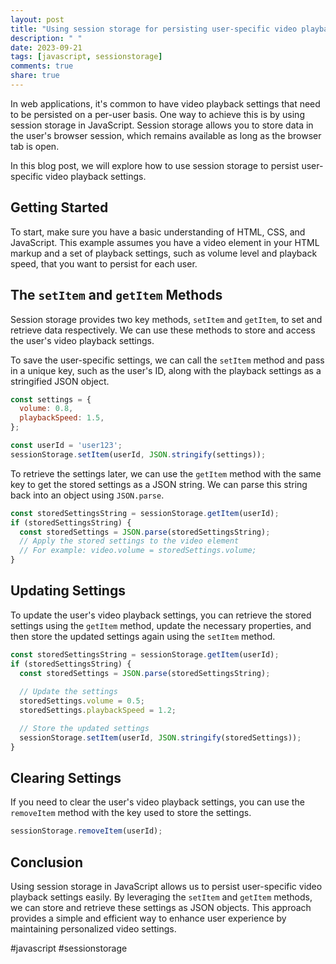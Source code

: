 ```yaml
---
layout: post
title: "Using session storage for persisting user-specific video playback settings in JavaScript"
description: " "
date: 2023-09-21
tags: [javascript, sessionstorage]
comments: true
share: true
---
```


In web applications, it's common to have video playback settings that need to be persisted on a per-user basis. One way to achieve this is by using session storage in JavaScript. Session storage allows you to store data in the user's browser session, which remains available as long as the browser tab is open.

In this blog post, we will explore how to use session storage to persist user-specific video playback settings.

## Getting Started

To start, make sure you have a basic understanding of HTML, CSS, and JavaScript. This example assumes you have a video element in your HTML markup and a set of playback settings, such as volume level and playback speed, that you want to persist for each user.

## The `setItem` and `getItem` Methods

Session storage provides two key methods, `setItem` and `getItem`, to set and retrieve data respectively. We can use these methods to store and access the user's video playback settings.

To save the user-specific settings, we can call the `setItem` method and pass in a unique key, such as the user's ID, along with the playback settings as a stringified JSON object.

```javascript
const settings = {
  volume: 0.8,
  playbackSpeed: 1.5,
};

const userId = 'user123';
sessionStorage.setItem(userId, JSON.stringify(settings));
```

To retrieve the settings later, we can use the `getItem` method with the same key to get the stored settings as a JSON string. We can parse this string back into an object using `JSON.parse`.

```javascript
const storedSettingsString = sessionStorage.getItem(userId);
if (storedSettingsString) {
  const storedSettings = JSON.parse(storedSettingsString);
  // Apply the stored settings to the video element
  // For example: video.volume = storedSettings.volume;
}
```

## Updating Settings

To update the user's video playback settings, you can retrieve the stored settings using the `getItem` method, update the necessary properties, and then store the updated settings again using the `setItem` method.

```javascript
const storedSettingsString = sessionStorage.getItem(userId);
if (storedSettingsString) {
  const storedSettings = JSON.parse(storedSettingsString);
  
  // Update the settings
  storedSettings.volume = 0.5;
  storedSettings.playbackSpeed = 1.2;

  // Store the updated settings
  sessionStorage.setItem(userId, JSON.stringify(storedSettings));
}
```

## Clearing Settings

If you need to clear the user's video playback settings, you can use the `removeItem` method with the key used to store the settings.

```javascript
sessionStorage.removeItem(userId);
```

## Conclusion

Using session storage in JavaScript allows us to persist user-specific video playback settings easily. By leveraging the `setItem` and `getItem` methods, we can store and retrieve these settings as JSON objects. This approach provides a simple and efficient way to enhance user experience by maintaining personalized video settings.

#javascript #sessionstorage
